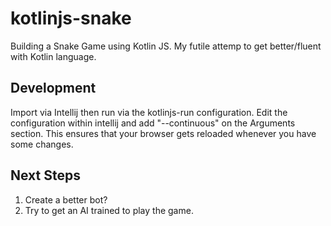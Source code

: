 # kotlinjs-snake

Building a Snake Game using Kotlin JS. My futile attemp to get better/fluent with Kotlin language.

## Development

Import via Intellij then run via the kotlinjs-run configuration. Edit the configuration within
intellij and add "--continuous" on the Arguments section. This ensures that your browser
gets reloaded whenever you have some changes.

## Next Steps

1. Create a better bot?
2. Try to get an AI trained to play the game.
  
